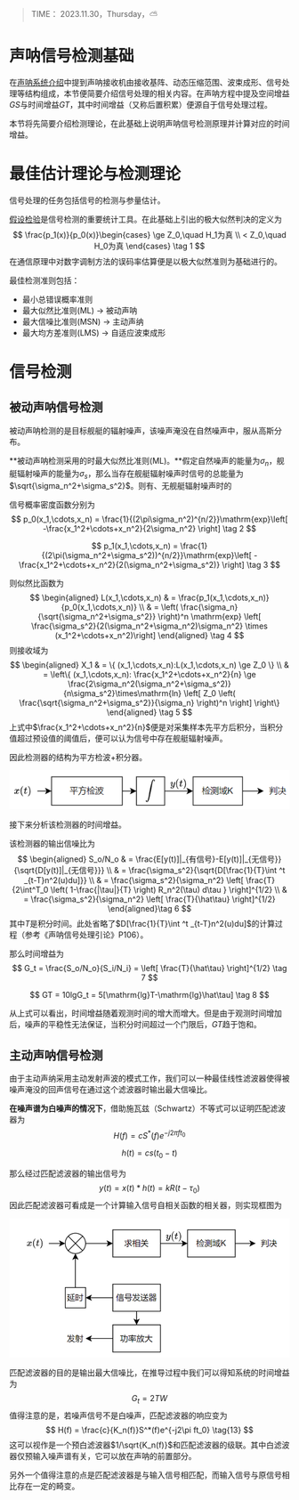> TIME： 2023.11.30，Thursday，⛅

# 声呐信号检测基础

在[声呐系统介绍](声呐系统介绍.md)中提到声呐接收机由接收基阵、动态压缩范围、波束成形、信号处理等结构组成，本节便简要介绍信号处理的相关内容。在声呐方程中提及空间增益$GS$与时间增益$GT$，其中时间增益（又称后置积累）便源自于信号处理过程。

本节将先简要介绍检测理论，在此基础上说明声呐信号检测原理并计算对应的时间增益。

# 最佳估计理论与检测理论

信号处理的任务包括信号的检测与参量估计。

[假设检验](https://zhuanlan.zhihu.com/p/391319719)是信号检测的重要统计工具。在此基础上引出的极大似然判决的定义为
$$
\frac{p_1(x)}{p_0(x)}\begin{cases}
\ge Z_0,\quad H_1为真 \\
< Z_0,\quad H_0为真
\end{cases} \tag 1
$$
在通信原理中对数字调制方法的误码率估算便是以极大似然准则为基础进行的。

最佳检测准则包括：

* 最小总错误概率准则
* 最大似然比准则(ML) $\to$ 被动声呐
* 最大信噪比准则(MSN) $\to$ 主动声纳
* 最大均方差准则(LMS) $\to$ 自适应波束成形

# 信号检测

## 被动声呐信号检测

被动声呐检测的是目标舰艇的辐射噪声，该噪声淹没在自然噪声中，服从高斯分布。

**被动声呐检测采用的时最大似然比准则(ML)。**假定自然噪声的能量为$\sigma_n$，舰艇辐射噪声的能量为$\sigma_s$，那么当存在舰艇辐射噪声时信号的总能量为$\sqrt{\sigma_n^2+\sigma_s^2}$。则有、无舰艇辐射噪声时的

信号概率密度函数分别为
$$
p_0(x_1,\cdots,x_n) = \frac{1}{(2\pi\sigma_n^2)^{n/2}}\mathrm{exp}\left[ -\frac{x_1^2+\cdots+x_n^2}{2\sigma_n^2} \right] \tag 2
$$

$$
p_1(x_1,\cdots,x_n) = \frac{1}{(2\pi(\sigma_n^2+\sigma_s^2))^{n/2}}\mathrm{exp}\left[ -\frac{x_1^2+\cdots+x_n^2}{2(\sigma_n^2+\sigma_s^2)} \right] \tag 3
$$

则似然比函数为
$$
\begin{aligned}
L(x_1,\cdots,x_n) & = \frac{p_1(x_1,\cdots,x_n)}{p_0(x_1,\cdots,x_n)} \\
				  & = \left( \frac{\sigma_n}{\sqrt{\sigma_n^2+\sigma_s^2}} \right)^n \mathrm{exp} \left[ \frac{\sigma_s^2}{2(\sigma_n^2+\sigma_n^2)\sigma_n^2} \times (x_1^2+\cdots+x_n^2)\right] 
\end{aligned} \tag 4
$$
则接收域为
$$
\begin{aligned}
X_1 & = \{ (x_1,\cdots,x_n):L(x_1,\cdots,x_n) \ge Z_0 \} \\
	& = \left\{ (x_1,\cdots,x_n): \frac{x_1^2+\cdots+x_n^2}{n} \ge \frac{2\sigma_n^2(\sigma_n^2+\sigma_s^2)}{n\sigma_s^2}\times\mathrm{ln} \left[ Z_0 \left( \frac{\sqrt{\sigma_n^2+\sigma_s^2}}{\sigma_n} \right)^n \right] \right\}
\end{aligned} \tag 5
$$
上式中$\frac{x_1^2+\cdots+x_n^2}{n}$便是对采集样本先平方后积分，当积分值超过预设值的阈值后，便可以认为信号中存在舰艇辐射噪声。

因此检测器的结构为平方检波+积分器。

![图1 被动声呐检测原理框图](_img/3.9.png)

接下来分析该检测器的时间增益。

该检测器的输出信噪比为
$$
\begin{aligned}
S_o/N_o & = \frac{E[y(t)]|_{有信号}-E[y(t)]|_{无信号}}{\sqrt{D[y(t)]|_{无信号}}} \\
		& = \frac{\sigma_s^2}{\sqrt{D[\frac{1}{T}\int ^t _{t-T}n^2(u)du]}} \\
		& = \frac{\sigma_s^2}{\sigma_n^2} \left[ \frac{T}{2\int^T_0 \left( 1-\frac{|\tau|}{T} \right) R_n^2(\tau)  d\tau } \right]^{1/2} \\
		& = \frac{\sigma_s^2}{\sigma_n^2} \left[ \frac{T}{\hat\tau} \right]^{1/2}
\end{aligned}\tag 6
$$
其中$T$是积分时间。此处省略了$D[\frac{1}{T}\int ^t _{t-T}n^2(u)du]$的计算过程（参考《声呐信号处理引论》P106）。

那么时间增益为
$$
G_t = \frac{S_o/N_o}{S_i/N_i} = \left[ \frac{T}{\hat\tau} \right]^{1/2} \tag 7
$$

$$
GT = 10lgG_t = 5[\mathrm{lg}T-\mathrm{lg}\hat\tau] \tag 8
$$

从上式可以看出，时间增益随着观测时间的增大而增大。但是由于观测时间增加后，噪声的平稳性无法保证，当积分时间超过一个门限后，$GT$趋于饱和。

## 主动声呐信号检测

由于主动声纳采用主动发射声波的模式工作，我们可以一种最佳线性滤波器使得被噪声淹没的回声信号在通过这个滤波器时输出最大信噪比。

**在噪声谱为白噪声的情况下**，借助施瓦兹（Schwartz）不等式可以证明匹配滤波器为
$$
H(f) = cS^*(f)e^{-j2\pi ft_0} \tag{9}
$$

$$
h(t) = cs(t_0 - t) \tag {10}
$$

那么经过匹配滤波器的输出信号为
$$
y(t) = x(t)*h(t) = kR(t-\tau_0) \tag {11}
$$
因此匹配滤波器可看成是一个计算输入信号自相关函数的相关器，则实现框图为

![图2 主动声呐检测原理框图](_img/3.10.png)

匹配滤波器的目的是输出最大信噪比，在推导过程中我们可以得知系统的时间增益为
$$
G_t = 2TW \tag{12}
$$
值得注意的是，若噪声信号不是白噪声，匹配滤波器的响应变为
$$
H(f) = \frac{c}{K_n(f)}S^*(f)e^{-j2\pi ft_0} \tag{13}
$$
这可以视作是一个预白滤波器$1/\sqrt{K_n(f)}$和匹配滤波器的级联。其中白滤波器仅预输入噪声谱有关，它可以放在声呐的前置部分。

另外一个值得注意的点是匹配滤波器是与输入信号相匹配，而输入信号与原信号相比存在一定的畸变。






